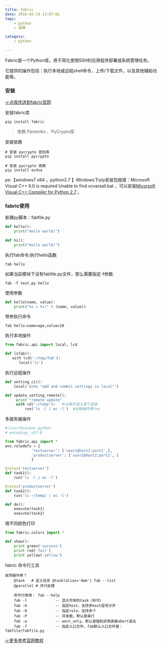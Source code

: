 ```yaml
---
title: fabric
date: 2016-02-14 13:07:01
tags:
    - python
    - 运维

category: 
    - python
    
---
```


Fabric是一个Python库，用于简化使用SSH的应用程序部署或系统管理任务。

它提供的操作包括：执行本地或远程shell命令，上传/下载文件，以及其他辅助功能等。

### 安装

[☞点我传送到fabric官网](http://www.fabfile.org/installing.html)

安装fabric库

``` shell
pip install fabric
```
>依赖 Paramiko 、PyCrypto库

安装依赖

``` shell
# 安装 pycrypto 密码库
pip install pycrypto

# 安装 pycrypto 依赖
pip install ecdsa
```

ps:【windows7 x64 ，python2.7 】Windows下pip安装包报错：Microsoft Visual C++ 9.0 is required Unable to find vcvarsall.bat ，可以安装[Micorsoft Visual C++ Compiler for Python 2.7](https://www.microsoft.com/en-us/download/details.aspx?id=44266) 。


### fabric使用

新建py脚本：fabfile.py

``` python
def hello():
    print("Hello world!")
    
def hi():
    print("Hello world!")
```

执行fab命令:执行hello函数

``` shell
fab hello
```

 如果当前模块下没有fabfile.py文件，那么需要指定-f参数.
 
 ``` shell
 fab -f test.py hello
 ```

使用参数

``` python
def hello(name, value):
    print("%s = %s!" % (name, value))
```
 
带参执行命令
 
```shell
fab hello:name=age,value=20  
```

执行本地操作

``` python
from fabric.api import local, lcd

def lsfab():
　　with lcd('~/tmp/fab'):
   　　local('ls')
```

执行远程操作

``` python
def setting_ci():
    local('echo "add and commit settings in local"')

def update_setting_remote():
     print "remote update"
     with cd('~/temp'):   #cd用于进入某个目录
         run('ls -l | wc -l')  #远程操作用run 
```

多服务器操作

``` python
#!/usr/bin/env python
# encoding: utf-8

from fabric.api import *
env.roledefs = {
            'testserver': ['user1@host1:port1',],
            'productserver': ['user2@host2:port2', ]
            }            

@roles('testserver')
def task1():
    run('ls -l | wc -l')

@roles('productserver')
def task2():
    run('ls ~/temp/ | wc -l')

def do():
    execute(task1)
    execute(task2) 
```


用不同颜色打印

```python
from fabric.colors import *

def show():
    print green('success')
    print red('fail')
    print yellow('yellow') 
```

fabric 命令行工具

```shell
装饰器作用？
    @task   # 定义任务 @task(alias='dwm') fab --list
    @parallel # 并行处理

    命令行常用： fab --help
    fab -l             -- 显示可用的task（命令）
    fab -H             -- 指定host，支持多host逗号分开
    fab -R             -- 指定role，支持多个
    fab -P             -- 并发数，默认是串行
    fab -w             -- warn_only，默认是碰到异常直接abort退出
    fab -f             -- 指定入口文件，fab默认入口文件是：fabfile/fabfile.py
```

[☞更多参考官网教程](http://docs.fabfile.org/en/1.13/)
